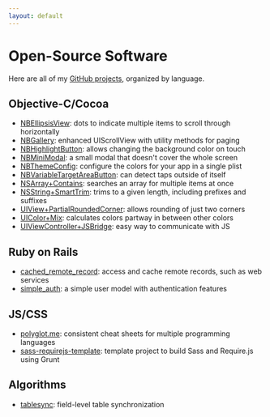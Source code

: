 ```yaml
---
layout: default
---
```


Open-Source Software
====================

Here are all of my [GitHub projects](https://github.com/needbee), organized by language.

Objective-C/Cocoa
-----------------

- [NBEllipsisView](https://github.com/needbee/nbellipsisview): dots to indicate multiple items to scroll through horizontally
- [NBGallery](https://github.com/needbee/nbgallery): enhanced UIScrollView with utility methods for paging
- [NBHighlightButton](https://github.com/needbee/nbhighlightbutton): allows changing the background color on touch
- [NBMiniModal](https://github.com/needbee/nbminimodal): a small modal that doesn't cover the whole screen
- [NBThemeConfig](https://github.com/needbee/nbthemeconfig): configure the colors for your app in a single plist
- [NBVariableTargetAreaButton](https://github.com/needbee/nbvariabletargetareabutton): can detect taps outside of itself
- [NSArray+Contains](https://github.com/needbee/nsarray-contains): searches an array for multiple items at once
- [NSString+SmartTrim](https://github.com/needbee/nsstring-smarttrim): trims to a given length, including prefixes and suffixes
- [UIView+PartialRoundedCorner](https://github.com/needbee/uiview-partialroundcorner): allows rounding of just two corners
- [UIColor+Mix](https://github.com/needbee/uicolor-mix): calculates colors partway in between other colors
- [UIViewController+JSBridge](https://github.com/needbee/uiviewcontroller-jsbridge): easy way to communicate with JS

Ruby on Rails
-------------

- [cached_remote_record](https://github.com/needbee/cached_remote_record): access and cache remote records, such as web services
- [simple_auth](https://github.com/needbee/simple_auth): a simple user model with authentication features

JS/CSS
------

- [polyglot.me](https://github.com/needbee/polyglot.me): consistent cheat sheets for multiple programming languages
- [sass-requirejs-template](https://github.com/needbee/sass-requirejs-template): template project to build Sass and Require.js using Grunt

Algorithms
----------

- [tablesync](https://github.com/needbee/tablesync): field-level table synchronization

